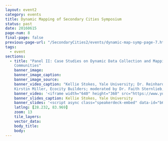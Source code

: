 ```yaml
---
layout: event2
category: events
title: Dynamic Mapping of Secondary Cities Symposium
status: past
date: 20160615
page-num: 8
final-page: false
previous-page-url: "/SecondaryCities2/events/dynamic-map-symp-page-7.html"
tags:
  - event
sections: 
  - title: "Panel II: Case Studies on Dynamic Data Collection and Mapping Projects for Urban Developing
    Communities"
    banner_image: 
    banner_image_caption: 
    banner_image_source:
    banner_video_caption: "Kellie Stokes, Yale University; Dr. Reinhard Goethart, MIT; Gabriel Moreno, Harvard University;
    Kirstin Miller, Ecocity Builders; moderated by Dr. Faith Sternlieb, Colorado State University"
    banner_video: '<iframe width="640" height="360" src="https://www.youtube.com/embed/WTEio_8jBhM" frameborder="0" allowfullscreen></iframe>'
    banner_slides_caption: Kellie Stokes, Yale University 
    banner_slides: '<script async class="speakerdeck-embed" data-id="b618f3cafb4c449686a06f2b7c527c74" data-ratio="1.29456384323641" src="//speakerdeck.com/assets/embed.js"></script><div style="text-align:left"><h6 style="text-transform: none;">Dr. Reinhard Goethart, MIT </h6></div><script async class="speakerdeck-embed" data-id="22f7d917a1764cd8a9fe85da06ec5ee1" data-ratio="1.77777777777778" src="//speakerdeck.com/assets/embed.js"></script><div style="text-align:left"><h6 style="text-transform: none;">Gabriel Moreno, Harvard University</h6></div><script async class="speakerdeck-embed" data-id="21450eb9ac6d47b6acb0a82fed47ae85" data-ratio="1.77777777777778" src="//speakerdeck.com/assets/embed.js"></script><div style="text-align:left"><h6 style="text-transform: none;">Kirstin Miller, Ecocity Builders</h6></div><script async class="speakerdeck-embed" data-id="5bbbddcb95e5487d987cbd47b3f7970c" data-ratio="1.33333333333333" src="//speakerdeck.com/assets/embed.js"></script><div style="text-align:left"><h6 style="text-transform: none;">'
    latlng: [28.232, 83.969]
    zoom: 13
    tile_layers:
    vector_data:
    body_title: 
    body:
---
```


